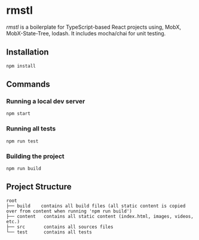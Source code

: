 # rmstl

*rmstl* is a boilerplate for TypeScript-based React projects using, MobX, MobX-State-Tree, lodash. It includes mocha/chai for unit testing.

## Installation
```
npm install
```
## Commands
### Running a local dev server
```
npm start
```

### Running all tests
```
npm run test
```

### Building the project
```
npm run build
```

## Project Structure
```
root
├── build    contains all build files (all static content is copied over from content when running 'npm run build')
├── content   contains all static content (index.html, images, videos, etc.)
├── src       contains all sources files
└── test      contains all tests
```
